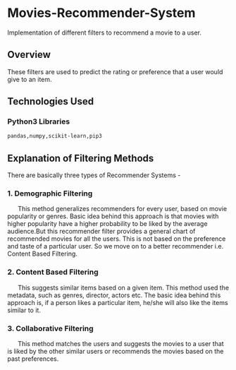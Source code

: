 # Movies-Recommender-System
Implementation of different filters to recommend a movie to a user.

## Overview
These filters are used to predict the rating or preference that a user would give to an item.

## Technologies Used
### Python3 Libraries
```bash
pandas,numpy,scikit-learn,pip3
```
## Explanation of Filtering Methods
There are basically three types of Recommender Systems -
### 1. Demographic Filtering
&nbsp;&nbsp;&nbsp;&nbsp;&nbsp;&nbsp;This method generalizes recommenders for every user, based on movie popularity or genres. Basic idea behind this approach is that movies with higher popularity have a higher probability to be liked by the average audience.But this recommender filter provides a general chart of recommended movies for all the users. This is not based on the preference and taste of a particular user. So we move on to a better recommender i.e. Content Based Filtering.

### 2. Content Based Filtering
&nbsp;&nbsp;&nbsp;&nbsp;&nbsp;&nbsp;This suggests similar items based on a given item. This method used the metadata, such as genres, director, actors etc. The basic idea behind this approach is, if a person likes a particular item, he/she will also like the items similar to it.

### 3. Collaborative Filtering
&nbsp;&nbsp;&nbsp;&nbsp;&nbsp;&nbsp;This method matches the users and suggests the movies to a user that is liked by the other similar users or recommends the movies based on the past preferences.

